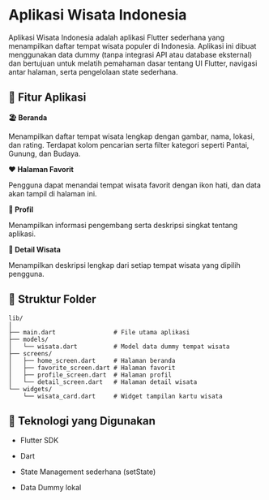 # Aplikasi Wisata Indonesia

Aplikasi Wisata Indonesia adalah aplikasi Flutter sederhana yang menampilkan daftar tempat wisata populer di Indonesia.
Aplikasi ini dibuat menggunakan data dummy (tanpa integrasi API atau database eksternal) dan bertujuan untuk melatih pemahaman dasar tentang UI Flutter, navigasi antar halaman, serta pengelolaan state sederhana.

## 📱 Fitur Aplikasi

**🏖️ Beranda**

Menampilkan daftar tempat wisata lengkap dengan gambar, nama, lokasi, dan rating.
Terdapat kolom pencarian serta filter kategori seperti Pantai, Gunung, dan Budaya.

**❤️ Halaman Favorit**

Pengguna dapat menandai tempat wisata favorit dengan ikon hati, dan data akan tampil di halaman ini.

**👤 Profil**

Menampilkan informasi pengembang serta deskripsi singkat tentang aplikasi.

**📄 Detail Wisata**

Menampilkan deskripsi lengkap dari setiap tempat wisata yang dipilih pengguna.


## 🧱 Struktur Folder

```
lib/
│
├── main.dart                # File utama aplikasi
├── models/
│   └── wisata.dart          # Model data dummy tempat wisata
├── screens/
│   ├── home_screen.dart     # Halaman beranda
│   ├── favorite_screen.dart # Halaman favorit
│   ├── profile_screen.dart  # Halaman profil
│   └── detail_screen.dart   # Halaman detail wisata
└── widgets/
    └── wisata_card.dart     # Widget tampilan kartu wisata
```

## 🧩 Teknologi yang Digunakan

- Flutter SDK
  
- Dart
  
- State Management sederhana (setState)
  
- Data Dummy lokal

